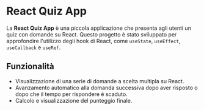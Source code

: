 # React Quiz App

La **React Quiz App** è una piccola applicazione che presenta agli utenti un quiz con domande su React. Questo progetto è stato sviluppato per approfondire l'utilizzo degli hook di React, come `useState`, `useEffect`, `useCallback` e `useRef`.

## Funzionalità

- Visualizzazione di una serie di domande a scelta multipla su React.
- Avanzamento automatico alla domanda successiva dopo aver risposto o dopo che il tempo per rispondere è scaduto.
- Calcolo e visualizzazione del punteggio finale.
